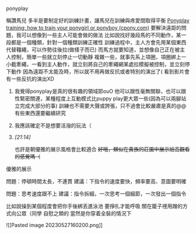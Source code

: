 ponyplay

稱讚馬兒
多半是要制定好的訓練計畫，讓馬兒在訓練與疼愛間取得平衡
[Ponyplay training: how to train your ponygirl or ponyboy (cpony.com)](https://www.cpony.com/home/training/)
要解決遠距的問題，我可以想像到一些主人可能會做的做法 比如說找好幾段馬的不同動作，某一段都是一個種類，針對一個種類訓練正確性 訓練過程中，主人方會先用某個東西代替韁繩，可以作勢往後拉(做樣子而已) 而馬方就要知道，並想像自己正在被主人控制，簡單一些就立刻停止一切動靜 複雜一些，就事先系上項圈，項圈綁上一小截牽繩，一看到主人動作，就立刻將自己的牽繩網某處拉模擬被控制，並立刻停下動作 因為遠距不太能及時，所以就不用再做反抗或者特別的演出了( 看到影片會有一些反抗的演出XD
1. 我覺得ponyplay是真的很有趣的領域耶ouO 他可以跟性毫無關聯，也可以跟性緊密關連，某種程度上互動模式比puppy play更大眾一些(因為可以兩腳站立完成大部分的事) 訓練也不需要大聲或誇張，只不過會比較嚴肅是真的@@ 有些東西還要繼續研究
1. 我應該確定不是想要活潑的玩法（
    
2. _[_21:14_]_
    
    也許是朝優雅的展示風格會比較適合
~~好哦，類似在貴族的莊園中展示給高觀看的感覺嗎（~~

優雅的展示


問題：停頓時間太長，不連貫
建議：下指令的速度要快，頻率要高、意圖要明確

問題：思考速度跟不上
建議：指令拆細，一次思考一個細節，一次發出一個指令

比如說操到某個程度會把你手後綁丟進泳池 要掙扎才能呼吸 關在籠子𥚃用蹭的方式向公眾（同學 自慰之類的 當然是你穿着全裝的情況下



![[Pasted image 20230527160200.png]]